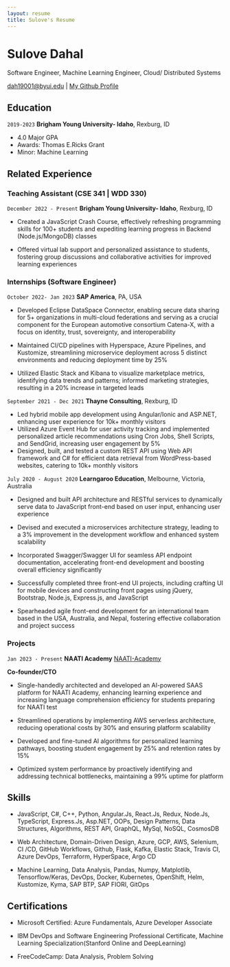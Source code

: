 ```yaml
---
layout: resume
title: Sulove's Resume
---
```


# Sulove Dahal

Software Engineer, Machine Learning Engineer, Cloud/ Distributed Systems

<div id="webaddress">
<a href="datascience@byui.edu">dah19001@byui.edu</a>
| <a href="https://github.com/Its-suLav-D">My Github Profile </a>
</div>

## Education

`2019-2023`
**Brigham Young University- Idaho**, Rexburg, ID

- 4.0 Major GPA
- Awards: Thomas E.Ricks Grant
- Minor: Machine Learning

## Related Experience

### Teaching Assistant (CSE 341 | WDD 330)

`December 2022 - Present`
**Brigham Young University- Idaho**, Rexburg, ID

- Created a JavaScript Crash Course, effectively refreshing programming skills for 100+ students and expediting learning progress in Backend (Node.js/MongoDB) classes

- Offered virtual lab support and personalized assistance to students, fostering group discussions and collaborative activities for improved learning experiences

### Internships (Software Engineer)

`October 2022- Jan 2023`
**SAP America**, PA, USA

- Developed Eclipse DataSpace Connector, enabling secure data sharing for 5+ organizations in multi-cloud federations and serving as a crucial component for the European automotive consortium Catena-X, with a focus on identity, trust, sovereignty, and interoperability

- Maintained CI/CD pipelines with Hyperspace, Azure Pipelines, and Kustomize, streamlining microservice deployment across 5 distinct environments and reducing deployment time by 25%

- Utilized Elastic Stack and Kibana to visualize marketplace metrics, identifying data trends and patterns; informed marketing strategies, resulting in a 20% increase in targeted leads

`September 2021 - Dec 2021`
**Thayne Consulting**, Rexburg, ID

- Led hybrid mobile app development using Angular/Ionic and ASP.NET, enhancing user experience for 10k+ monthly
  visitors
- Utilized Azure Event Hub for user activity tracking and implemented personalized article recommendations using Cron
  Jobs, Shell Scripts, and SendGrid, increasing user engagement by 5%
- Designed, built, and tested a custom REST API using Web API framework and C# for efficient data retrieval from
  WordPress-based websites, catering to 10k+ monthly visitors

`July 2020 - August 2020`
**Learngaroo Education**, Melbourne, Victoria, Australia

- Designed and built API architecture and RESTful services to dynamically serve data to JavaScript front-end based on user input, enhancing user experience

- Devised and executed a microservices architecture strategy, leading to a 3% improvement in the development workflow and enhanced system scalability
- Incorporated Swagger/Swagger UI for seamless API endpoint documentation, accelerating front-end development and boosting overall efficiency significantly

- Successfully completed three front-end UI projects, including crafting UI for mobile devices and constructing front pages using jQuery, Bootstrap, Node.js, Express.js, and JavaScript

- Spearheaded agile front-end development for an international team based in the USA, Australia, and Nepal, fostering effective collaboration and project success

### Projects

`Jan 2023 - Present`
**NAATI Academy** [NAATI-Academy](https://www.naatiacademy.com)

**Co-founder/CTO**

- Single-handedly architected and developed an AI-powered SAAS platform for NAATI Academy, enhancing learning experience and increasing language comprehension efficiency for students preparing for NAATI test

- Streamlined operations by implementing AWS serverless architecture, reducing operational costs by 30% and ensuring platform scalability

- Developed and fine-tuned AI algorithms for personalized learning pathways, boosting student engagement by 25% and retention rates by 15%

- Optimized system performance by proactively identifying and addressing technical bottlenecks, maintaining a 99% uptime for platform

## Skills

- JavaScript, C#, C++, Python, Angular.Js, React.Js, Redux, Node.Js, TypeScript, Express.Js, Asp.NET, OOPs, Design Patterns, Data Structures, Algorithms, REST API, GraphQL, MySql, NoSQL, CosmosDB

- Web Architecture, Domain-Driven Design, Azure, GCP, AWS, Selenium, CI /CD, GitHub Workflows, Github, Flask, Kafka, Elastic Stack, Travis CI, Azure DevOps, Terraform, HyperSpace, Argo CD

- Machine Learning, Data Analysis, Pandas, Numpy, Matplotlib, Tensorflow/Keras, DevOps, Docker, Kubernetes, OpenShift, Helm, Kustomize, Kyma, SAP BTP, SAP FIORI, GitOps

## Certifications

- Microsoft Certified: Azure Fundamentals, Azure Developer Associate

- IBM DevOps and Software Engineering Professional Certificate, Machine Learning Specialization(Stanford Online and
  DeepLearning)

- FreeCodeCamp: Data Analysis, Problem Solving

<!-- ### Footer

Last updated: March 2023 -->

